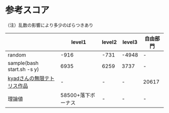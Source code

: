 # 参考スコア

（注）乱数の影響により多少のばらつきあり

|     |  level1  |  level2  |  level3  |  自由部門  |
| --- | --- | --- | --- |   -  |
|  random  |  -916  |  -731  |  -4948  |  -  |
|  sample(bash start.sh -s y)  |  6935  |  6259  |  3737  |  -  |
|  [kyadさんの無限テトリス作品](https://github.com/kyad/tetris_game/blob/forever-branch/forever.md)  |  -  |  -  |  -  |  20617  |
|  理論値  |  58500+落下ボーナス  |  -  |  -  |  -  |
